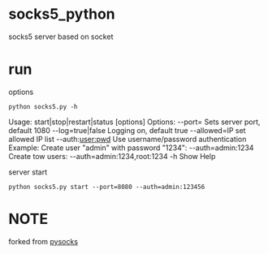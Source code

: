 # socks5_python
socks5 server based on socket

# run
options
```
python socks5.py -h
```
Usage: start|stop|restart|status [options]
Options:
  --port=<val>         Sets server port, default 1080
  --log=true|false     Logging on, default true
  --allowed=IP         set allowed IP list
  --auth:<user:pwd>    Use username/password authentication
                       Example:
                         Create user "admin" with password "1234":
                           --auth=admin:1234 
                         Create tow users:
                           --auth=admin:1234,root:1234
  -h                   Show Help

server start
```
python socks5.py start --port=8080 --auth=admin:123456
```
# NOTE
forked from [pysocks](https://github.com/fengyouchao/pysocks)

